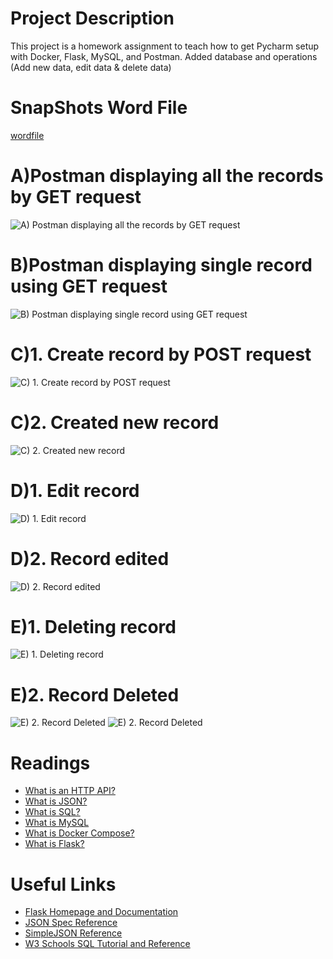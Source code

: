 # Project Description
This project is a homework assignment to teach how to get Pycharm setup with Docker, Flask, MySQL, and Postman.
Added database and operations (Add new data, edit data & delete data)

# SnapShots Word File
[wordfile](https://github.com/devshah2806/database/blob/Project_3/wordfile/POSTMAN.docx)

# A)Postman displaying all the records by GET request
![A)	Postman displaying all the records by GET request](snapshots/a.png)
# B)Postman displaying single record using GET request
![B)	Postman displaying single record using GET request](snapshots/b.png)
# C)1. Create record by POST request
![C)	1. Create record by POST request](snapshots/c1.png)
# C)2. Created  new record
![C)	2. Created  new record](snapshots/c2.png)
# D)1. Edit record
![D)	1. Edit record](snapshots/d1.png)
# D)2. Record edited
![D)	2. Record edited](snapshots/d2.png)
# E)1. Deleting record
![E)	1. Deleting record](snapshots/e1.png)
# E)2. Record Deleted
![E)	2. Record Deleted](snapshots/e2.png)
![E)	2. Record Deleted](snapshots/e3.png)

# Readings
* [What is an HTTP API?](https://www.smashingmagazine.com/2018/01/understanding-using-rest-api/)
* [What is JSON?](https://www.w3schools.com/whatis/whatis_json.asp)
* [What is SQL?](http://www.sqlcourse.com/intro.html)
* [What is MySQL](https://www.hostinger.com/tutorials/what-is-mysql)
* [What is Docker Compose?](https://www.tutorialspoint.com/docker/docker_compose.htm)
* [What is Flask?](https://en.wikipedia.org/wiki/Flask_(web_framework))
# Useful Links
* [Flask Homepage and Documentation](https://flask.palletsprojects.com/en/1.1.x/)
* [JSON Spec Reference](https://www.json.org/json-en.html)
* [SimpleJSON Reference](https://simplejson.readthedocs.io/en/latest/)
* [W3 Schools SQL Tutorial and Reference](https://www.w3schools.com/sql/)

